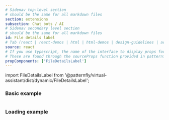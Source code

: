 ```yaml
---
# Sidenav top-level section
# should be the same for all markdown files
section: extensions
subsection: Chat bots / AI
# Sidenav secondary level section
# should be the same for all markdown files
id: File details label
# Tab (react | react-demos | html | html-demos | design-guidelines | accessibility)
source: react
# If you use typescript, the name of the interface to display props for
# These are found through the sourceProps function provided in patternfly-docs.source.js
propComponents: ['FileDetailsLabel']
---
```


import FileDetailsLabel from '@patternfly/virtual-assistant/dist/dynamic/FileDetailsLabel';

### Basic example

```js file="./FileDetailsLabel.tsx"

```

### Loading example

```js file="./FileDetailsLabelLoading.tsx"

```
